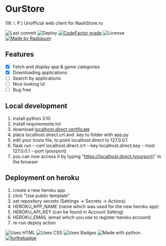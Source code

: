 # OurStore

(W. I. P.) Unofficial web client for NashStore.ru 

![Last commit](https://img.shields.io/github/last-commit/radiquum/ourstore?style=for-the-badge)
![Deploy](https://img.shields.io/github/workflow/status/radiquum/ourstore/Deploy?label=Deploy&style=for-the-badge)
[![CodeFactor grade](https://img.shields.io/codefactor/grade/github/radiquum/ourstore?style=for-the-badge)](https://www.codefactor.io/repository/github/radiquum/ourstore)
![License](https://img.shields.io/github/license/radiquum/ourstore?style=for-the-badge)
[![Made by Radiquum](https://img.shields.io/badge/Made%20by%20Radiquum-paws.cf-pink?style=for-the-badge)](https://paws.cf)

## Features

- [X] Fetch and display app & game categories
- [X] Downloading applications
- [ ] Search by applications
- [ ] Nice looking UI
- [ ] Bug free

## Local development

1. install python 3.10
2. install requirements.txt
3. download [localhost.direct certificate](http://get.localhost.direct)
4. place localhost.direct.crt and .key to folder with app.py
5. edit your hosts file, to point localhost.direct to 127.0.0.1
6. flask run --cert localhost.direct.crt --key localhost.direct.key --host 127.0.0.1 --port (yourport)
7. you can now access it by typing "https://localhost.direct:(yourport)" in the browser

## Deployment on heroku

1. create a new heroku app
2. click "Use public template"
3. set repository secrets (Settings -> Secrets -> Actions)
4. HEROKU_APP_NAME (name which was used for the new heroku app)
5. HEROKU_API_KEY (can be found in Account Setting)
6. HEROKU_EMAIL (email which you use to register heroku account)
7. re-run deploy action

![Uses HTML](https://forthebadge.com/images/badges/uses-html.svg)
![Uses CSS](https://forthebadge.com/images/badges/uses-css.svg)
![Uses Badges](https://forthebadge.com/images/badges/you-didnt-ask-for-this.svg)
![Made with python](https://forthebadge.com/images/badges/made-with-python.svg)
[![forthebadge](https://forthebadge.com/images/badges/powered-by-black-magic.svg)](https://forthebadge.com)
